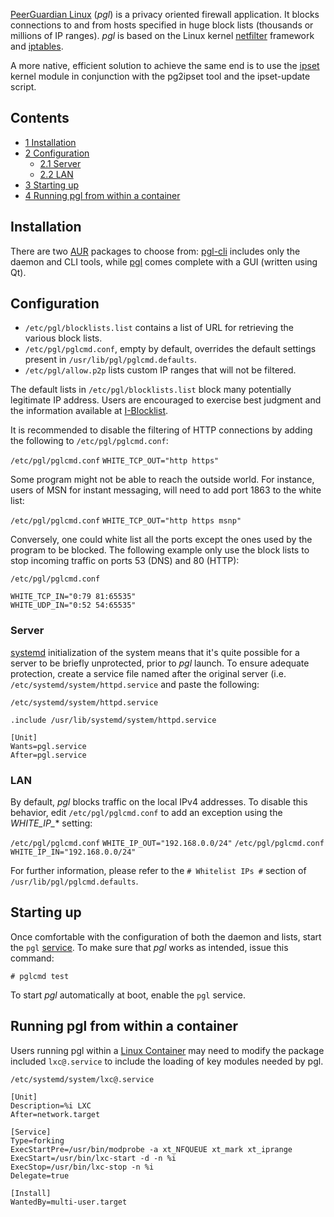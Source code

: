 [PeerGuardian Linux](http://sourceforge.net/projects/peerguardian/) (*pgl*) is a privacy oriented firewall application. It blocks connections to and from hosts specified in huge block lists (thousands or millions of IP ranges). *pgl* is based on the Linux kernel [netfilter](https://en.wikipedia.org/wiki/Netfilter "wikipedia:Netfilter") framework and [iptables](/index.php/Iptables "Iptables").

A more native, efficient solution to achieve the same end is to use the [ipset](/index.php/Ipset "Ipset") kernel module in conjunction with the pg2ipset tool and the ipset-update script.

## Contents

*   [1 Installation](#Installation)
*   [2 Configuration](#Configuration)
    *   [2.1 Server](#Server)
    *   [2.2 LAN](#LAN)
*   [3 Starting up](#Starting_up)
*   [4 Running pgl from within a container](#Running_pgl_from_within_a_container)

## Installation

There are two [AUR](/index.php/AUR "AUR") packages to choose from: [pgl-cli](https://aur.archlinux.org/packages/pgl-cli/) includes only the daemon and CLI tools, while [pgl](https://aur.archlinux.org/packages/pgl/) comes complete with a GUI (written using Qt).

## Configuration

*   `/etc/pgl/blocklists.list` contains a list of URL for retrieving the various block lists.
*   `/etc/pgl/pglcmd.conf`, empty by default, overrides the default settings present in `/usr/lib/pgl/pglcmd.defaults`.
*   `/etc/pgl/allow.p2p` lists custom IP ranges that will not be filtered.

The default lists in `/etc/pgl/blocklists.list` block many potentially legitimate IP address. Users are encouraged to exercise best judgment and the information available at [I-Blocklist](http://www.iblocklist.com/).

It is recommended to disable the filtering of HTTP connections by adding the following to `/etc/pgl/pglcmd.conf`:

 `/etc/pgl/pglcmd.conf`  `WHITE_TCP_OUT="http https"` 

Some program might not be able to reach the outside world. For instance, users of MSN for instant messaging, will need to add port 1863 to the white list:

 `/etc/pgl/pglcmd.conf`  `WHITE_TCP_OUT="http https msnp"` 

Conversely, one could white list all the ports except the ones used by the program to be blocked. The following example only use the block lists to stop incoming traffic on ports 53 (DNS) and 80 (HTTP):

 `/etc/pgl/pglcmd.conf` 
```
WHITE_TCP_IN="0:79 81:65535"
WHITE_UDP_IN="0:52 54:65535"
```

### Server

[systemd](/index.php/Systemd "Systemd") initialization of the system means that it's quite possible for a server to be briefly unprotected, prior to *pgl* launch. To ensure adequate protection, create a service file named after the original server (i.e. `/etc/systemd/system/httpd.service` and paste the following:

 `/etc/systemd/system/httpd.service` 
```
.include /usr/lib/systemd/system/httpd.service

[Unit]
Wants=pgl.service
After=pgl.service
```

### LAN

By default, *pgl* blocks traffic on the local IPv4 addresses. To disable this behavior, edit `/etc/pgl/pglcmd.conf` to add an exception using the *WHITE_IP_** setting:

 `/etc/pgl/pglcmd.conf`  `WHITE_IP_OUT="192.168.0.0/24"`  `/etc/pgl/pglcmd.conf`  `WHITE_IP_IN="192.168.0.0/24"` 

For further information, please refer to the `# Whitelist IPs #` section of `/usr/lib/pgl/pglcmd.defaults`.

## Starting up

Once comfortable with the configuration of both the daemon and lists, start the `pgl` [service](/index.php/Daemon "Daemon"). To make sure that *pgl* works as intended, issue this command:

```
# pglcmd test

```

To start *pgl* automatically at boot, enable the `pgl` service.

## Running pgl from within a container

Users running pgl within a [Linux Container](/index.php/Linux_Container "Linux Container") may need to modify the package included `lxc@.service` to include the loading of key modules needed by pgl.

 `/etc/systemd/system/lxc@.service` 
```
[Unit]
Description=%i LXC
After=network.target

[Service]
Type=forking
ExecStartPre=/usr/bin/modprobe -a xt_NFQUEUE xt_mark xt_iprange
ExecStart=/usr/bin/lxc-start -d -n %i
ExecStop=/usr/bin/lxc-stop -n %i
Delegate=true

[Install]
WantedBy=multi-user.target

```
